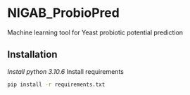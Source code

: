 # NIGAB_ProbioPred
Machine learning tool for Yeast probiotic potential prediction
## Installation
*Install python 3.10.6*
Install requirements
```bat
pip install -r requirements.txt
```

